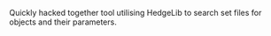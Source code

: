 Quickly hacked together tool utilising HedgeLib to search set files for objects and their parameters.